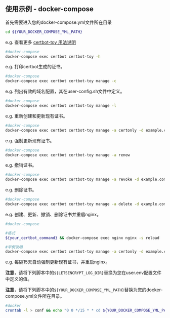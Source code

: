 ## 使用示例 - docker-compose

首先需要进入您的docker-compose.yml文件所在目录
```sh
cd ${YOUR_DOCKER_COMPOSE_YML_PATH}
```

e.g. 查看更多 [certbot-toy 用法说明](./scripts/docker/docs/help/manage-zh-Hans-CN.txt)

```sh
#docker-compose
docker-compose exec certbot certbot-toy -h
```

e.g. 打印certbot生成的证书。

```sh
#docker-compose
docker-compose exec certbot certbot-toy manage -c
```

e.g. 列出有效的域名配置，其在user-config.sh文件中定义。

```sh
#docker-compose
docker-compose exec certbot certbot-toy manage -l
```

e.g. 重新创建和更新现有证书。

```sh
#docker-compose
docker-compose exec certbot certbot-toy manage -a certonly -d example.com -p aliyun
```

e.g. 强制更新现有证书。

```sh
#docker-compose
docker-compose exec certbot certbot-toy manage -a renew
```

e.g. 撤销证书。

```sh
#docker-compose
docker-compose exec certbot certbot-toy manage -a revoke -d example.com
```

e.g. 删除证书。

```sh
#docker-compose
docker-compose exec certbot certbot-toy manage -a delete -d example.com
```

e.g. 创建、更新、撤销、删除证书并重启nginx。
```sh
#docker-compose

#格式
${your_certbot_command} && docker-compose exec nginx nginx -s reload

#举例说明
docker-compose exec certbot certbot-toy manage -a certonly -d example.com -p aliyun && docker-compose exec nginx nginx -s reload
```

e.g. 每隔15天自动强制更新现有证书，并重启nginx。

**注意**，请将下列脚本中的`${LETSENCRYPT_LOG_DIR}`替换为您在user.env配置文件中定义的值。

**注意**，请将下列脚本中的`${YOUR_DOCKER_COMPOSE_YML_PATH}`替换为您的docker-compose.yml文件所在目录。

```sh
#docker
crontab -l > conf && echo "0 0 */15 * * cd ${YOUR_DOCKER_COMPOSE_YML_PATH} && docker-compose exec certbot certbot-toy manage -a certonly renew  >> ${LETSENCRYPT_LOG_DIR}cron.log 2>&1 && docker-compose exec nginx nginx -s reload" >> conf && crontab conf && rm -f conf
```